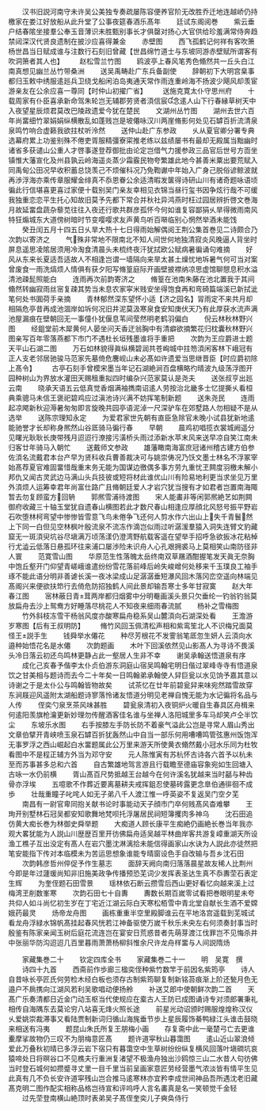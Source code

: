 <!-- { "loadSidebar": true } -->
　　汉书旧説河南守未许吴公美独专奏疏屡陈容便养官阶无改胜乔迁地连越峤仍持檄家在娄江好放船从此升堂了公事夜筵春酒乐髙年
　　廷试东阁阅巻
　　紫云垂户结春隂坐接羣公奉玉音薄识未胜甄别事长才俱罄对扬心大官供给珍羞满常侍奔趋禁闼深汉代贤良遗制在披沙应喜得兼金
　　赤壁图
　　西飞孤鹤记何祥有客吹箫杨世昌当日赋成谁与注数行石刻旧曾藏【世昌绵竹道士与东坡同游赤壁赋所谓客有吹洞箫者其人也】
　　赵松雪兰竹图
　　鸥波亭上春风笔秀色翛然共一丘头白江南真想见幽兰丛竹带桑洲
　　送吴禹畴赴广东兵备副使
　　辞朝初下大明宫臬事都归玉敕中绣服逺廵兵卫绕戈船闲泊岛夷通天常作雨连重岭海不扬波少飓风却羡宦游亲友在公余应喜一尊同【时仲山初擢广省】
　　送施克寛太仆守思州府
　　十载周家有仆臣喜承新命驾朱轮岂无辅郡劳贤者湏信宸念逺人山下行春縁草树天中入夜望星辰烦君莫改巴陵政遗爱今犹在楚民
　　文湖州丛竹图
　　湖州去世六百年尚畱细竹翠娟娟纵横散乱如蓬贱岂是坡僊咏汉川两崖脩影何处见石罅百折流清泉泉鸣竹响合虚籁我欲拄杖听泠然
　　送仲山赴广东参政
　　乆从夏官卿分署专典选幕府累上功鉴别殊不倦吏胥服精彊寮寀推老练以兹绩屡书有最却无殿属当黜幽时诸省多获谴山公重人才啓事遂登荐御批由论定岂借气力援参政三品官后世号方靣坐镇惟大藩宣化及州县孰云岭海遥炎蒸少霜霰民物夸繁雄此地今甚善米粟出要荒赋入同禹甸公田况早收积蓄总饶羡己不烦催科况乃免鞫谳中年始入广身己脱俗谚鲸波就再渉浮海亦乘传章服耀金绯真不忝恩眷公余适清暇发箧得诗研山川有诸奇题咏语顷徧此行信堪喜更喜过家便十载别吴门亲友幸相见衣锦当昼行玺书因争炫行哉不可缓我独重恋恋平生托心知故旧莫予先都下常合并秋社异鸿燕时枉过园居辨折啓文巻海月故延畱盘蔬杂藜苋往往入夜还行歌共群彦孤怀今何如谁复容鄙狷乆旱得微雨南风特狂煽城东大道傍树暗时节变嘤嘤求友声黄鸟听百啭临别心惘然举酒未能饯
　　癸丑闰五月十四五日乆旱大热十七日得雨始解偶阅王荆公集首巻见二诗颇合乃次韵以寄济之
　　气殊非常地不限南北不知人间世何地独清寂炎风晚逼人背坐时屏息遥思凌隂居须用冷淘食清晨头未梳终夜汗犹拭欧公赋病暑徧诵句难摘
　　好风从东来长夏适吾适故人不相逢岂谓一墙隔向来旱太甚土燥忧地坼暑气何可当对案曾废食一雨洗熇烦人情俱有获夕阳写脩篁庭际开画壁披襟纳凉思虚馆聊憇息积水溢清池疎髭照能白
　　连雨再次前韵寄济之
　　脩篁在池南朱藤在池北置我于其间翛然转幽寂雨丝宻复疎其势当未息农家寜米贱安坐得饱食再和弯碕篇端溪已新拭泚笔何处书圎荷手亲摘
　　青林郁然深东望怀小适【济之园名】冐雨定不来共月却相隔危亭昔再成池涸岸如坼何况旧井泥莫汲寒泉食安知庚伏天乃有此厚获水流声满池屋漏痕在壁朝回无一事僮仆犹偃息苇间莹然明老鹤羽偏白
　　倪云林秋林野兴图
　　经鉏堂前木犀黄何人晏坐问天香迂翁胸中有清癖欲摘繁花归枕囊秋林野兴图亲写百年零落燕都下市门不遇杜长垣残墨谁将手重把
　　次韵为王应爵进士题天平山石湖二图
　　万石如林貌得眞纵横碧润共苍峋城中拄笏湏闲客林下峨冠有正人支老邻居驰骏马范家先墓倚危麐岘山未必髙如许遗爱当思继晋臣【时应爵初除上髙令】
　　古亭石刻手曾模宋墨当年记石湖絶涧百盘横略彴晴波九级荡浮图开园种树山为界放水灌田天赐租重拟四时编杂兴范家莫认是尧夫
　　送张叔亨出廵云南
　　晓承天语五云低真觉香烟满袖擕南诏逺人劳按治北畿多士忆提撕乆看桓典乘骢马未信王褒祀碧鸡应过滇池诗兴满不妨挥笔制新题
　　送朱尧民
　　连雨起凉飔新秋迎溽暑匆匆即言旋晚共园亭语泥淖一尺深驴车在郊墅路人勿相疑不是从选举
　　送陈宗理知永定
　　为爱君家世先朝有直臣急除官未晚小试县犹新地逺能驰誉才长却称身熈然山谷厎骑马徧行春
　　早朝
　　晨鸡初唱揽衣裳城阙遥分见曙光耿耿长庚带残月迢迢行潦接污潢桥头雨过添新水苹末风来送早凉自笑江南未归客廿年骑马入朝忙
　　送戴师文参政
　　雄藩瞰南海富庶冠诸州稽古建方伯参佐湏名流戴君本台产早为贤科收兵曹善裁决可与姚崇俦况乃饫文墨士林名不浮冢宰始髙荐夏官难固畱惜哉重末务无能为国谋边徼偶多事方劳九重忧玊闗度羽檄未解小邦仇又闻古灵武边马满山头兵技彼或短将材此谁优山川有险易地利更当求坐见万里外湏烦人运筹幸君年尚富仕路广且脩朝廷爱人才岩穴犹当搜有才如君者岂置南海陬暂去勿复顾蛮方回辀
　　郭熈雪浦待渡图
　　宋人能畵非等闲郭熈絶艺如荆闗御府收藏三十轴玉堂犹自遗春山横图若此才数尺春山相逢应厚顔北风怒号振平野岩石吹堕林柯弯望中惨惨皆雪意飞鸟未倦争飞还何人剪水作六出山上失千青鬟然上下同一白但见空林枫叶殷流泉不流冻作滴岂似雨过听潺湲羣猿入洞失连臂文豹藏窟无一斑湏臾坑谷尽塡满万顷荡漾仍澄湾野航载客遥在望举手招呼急欲扳冰花粘棹行尤澁云低落日悬孤环往来浦口屡渉险未识舟人心孔艰拥裘马上莫相笑山南防径非人寰
　　范寛雪山图
　　华原范生性落魄太岳终南双草屩酒酣握笔发天眞无奈胸中饱丘壑开门仰望青嵯峨谁遣纷纷雪花落前峰后岭失峻嶒何处移来千玉璞良工袖手琢不能此语分明非善谑长溪一夜冰梁成山足潺潺垂短瀑风回木落冈峦空遥向林端见髙阁兴来便欲扶笻行去倚危防招独鹤人间此景却输吾寒士多年甘寂寞
　　赵大年春江图
　　宻林蔽日青茸两岸都归烟雾中分明罨画溪头景只欠垂纶一钓翁钓翁莫放扁舟去沙上鸳鸯方好睡落尽桃花人不知夜来细雨春流腻
　　杨补之雪梅图
　　竹外斜枝冻雪干杨翁风度亦酸寒扁舟稳系吴山麓湏向石湖深处看
　　王澹游岁寒图【后有王叔明防】
　　脩竹风回玉佩清松声相和紫鸾笙北人不识梅兄面莫怪王説手生
　　钱舜举水僊花
　　种尽芳根花不发霅翁笔厎忽生妍人云湏向水邉种始悟花名是水僊
　　次韵题画
　　木叶下回溪依然见山影髙人为寻诗不畏溪头冷日落云初还鸟鸣林更静占此一壑居人生非不幸
　　谢吴承翰送悟道泉有序
　　成化己亥春予偕李太仆贞伯游东洞庭山宿吴鸣翰宅明日偕过翠峰寺寺有悟道泉饮之甘美相与题诗而去今二十年矣一日鸣翰弟承翰使人舁巨瓮以水见饷予嘉其意以诗谢之于是太仆公与鸣翰皆物故矣
　　试茶忆在廿年前碧瓮舁来味宛然踏雪故穿东涧屐迎风遥附太湖船题诗寥落怜诸友悟道分明见老禅自愧无能为水记徧将名品与人传
　　侄奕勺泉烹茶风味甚胜
　　碧瓮泉清初入夜铜炉火暖自生春具区舟楫来何逺阳羡旗枪瀹更新妙理勿传醒酒客佳名谁与坐禅人洛阳城里多车马却笑卢仝半饮尘
　　东坡乐水图
　　右手按膝左手防长防不着豪气溢此公岂是寻常人眉山秀出文章伯擘开青峡喷玉泉石罅百折犹轰然山中自当一部乐何用嘈嘈鸣管弦惠州饭饱浑无事罗浮之西山崛起白水畱题属此公万里来游天所使黄衣翛然戴小冠水乐同为杜牧看图中不是程正辅方外当为邓守安
　　元人陈惟寅有苏杭怀古诗各六首予以杭未至而苏事甚多总和六首
　　自古繁雄地驾言游且行载瞻至德庙容象宛如生回塘入古咏一水仍前横
　　胥山髙百尺势抵越王台越今在何许溪名犹越来当时嚭与种齿骨亦浮埃
　　五噫歌不作葬近要离墓耕夫戒挥鉏忍使墓砖露更念臯伯通徘徊不成歩
　　壮哉重瞳子叱咤人如无子弟八千人渡江惟一呼英姿不复返吴门空夕芜
　　南昌有一尉官卑同抱关献书论时事能动天子顔市门卒何贱髙风杳难攀
　　王珣开别墅林石冠吴都安知歌舞地梵呗托浮屠居民祠短簿攫肉多神乌
　　沈石田追仿黄大痴长巻为林御史舜举题
　　大痴道人顾长康平生痴絶仍画絶长巻当年我亦观大畧犹能为人説山川歴歴百里开彷佛扁舟适吴越平林曲岸客共游复嶂重湖天所设渔工樵子互出没定有髙人在岩穴墨沈淋漓拾未能信得画家山水诀为人説此亦徒然把笔安能指下传对本临模未为苦运思想象谁能专晴窗设色手自改输与吾乡沈石田
　　次韵韩彦哲州倅促予作生墓志
　　面辞天阙向南归落落晨星故友稀人比荆州今即是年过蘧瑗尚知非旧施美政争传播预恐芜词少发挥表圣达生真不忝夀茔石表定生辉
　　为奎侄题石田雪景
　　瑶林依石断云攒雪后西山更好看忆向越来溪上过梅湾玊削数峯寒
　　次韵石田七十自夀
　　夀数长期百嵗零试看把巻眼明星未夸共仰人如斗尚忆初生岁在丁宅近江湖云际白天寒松栢雪中青北堂自献长生酒不爱嫦娥药最灵
　　炀帝龙舟图
　　画栋重重半空里殿脚谁云在平地洛宫遥载到芜城试看龙舟浮緑水锦帆髙挂起春风恍若江神备驱使万嵗千秋乐未央左右何须奏封事当时殷鉴有陈家亲闻玉树后庭花流连岂在宴安日荒惑昔者先萌芽渡江伐罪岂不见悔杀井中张丽华防沟迢迢几百里暮雨萧萧杨柳斜惟余尺许龙舟样畱与人间説隋炀








　　家藏集巻二十
　　钦定四库全书
　　家藏集巻二十一
　　明　吴寛　撰
　　诗四十九首
　　西斋前作歩廊三楹奕侄种紫竹数竿于前因名紫筠亭
　　诗人自昔咏长亭匠氏何劳检木经白板也须存古制紫筠聊复制新铭苔痕渐上阶还甃月色无邉户不扄携向江湖风若利吴歌唱动便扬舲
　　补送艾郎中使朝鲜次韵二首
　　天髙广乐奏清都日近金门动玉枢当代使规应在槖古人王防已成图诵诗专对须郎署秉礼相传自海隅东去莫论穷八站喜无烽火照长途
　　前星光动诏颁时赐服煌煌称汉仪乆爱姚崇裁滞事又看陆贾制新词归循山海旄垂节歩上星辰履饰綦鸭緑江头谁击鼓晓来相送有冯夷
　　题昆山朱氏所复王朋梅小画
　　存复斋中此一毫楚弓亡去更谁櫜摩挲故物仍三叹不为朋梅意匠髙
　　题许道寜秋山暮霭图
　　逺山近山翠浪倾爱此万叠秋初晴已多浮云岩下宿只有暮霭空中生草树纷纷纵复横风回落叶塡磵坑哀猿啼处日将暝谷口不见樵夫行重洲复渚望不极渔舟独出沙鸥惊三山二水昔人句彷佛当时登石城何如攒蹙寻丈里一目千里当前呈画家意匠劳经营墨气浓淡皆有情平生见此真有几不负长安许道寜残山岂合推马逺寒林亦宜矜李成世间神品吾所遇沈老旧藏髙克明二图作配实相称品格岂待宣和评呜呼人言名畵真是名一笑顿觉千金轻
　　过先茔登南横山絶顶时表弟吴子髙侄奎奕儿子奭奂侍行
